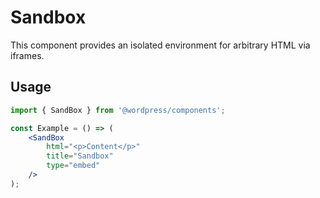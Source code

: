 # Sandbox

This component provides an isolated environment for arbitrary HTML via iframes.

## Usage

<!-- wp:docs/sandbox { "name": "name" } -->
```jsx
import { SandBox } from '@wordpress/components';

const Example = () => (
	<SandBox
		html="<p>Content</p>"
		title="Sandbox"
		type="embed"
	/>
);
```
<!-- /wp:docs/sandbox -->
